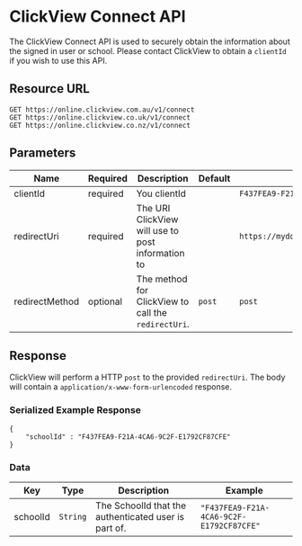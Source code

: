 # ClickView Connect API

The ClickView Connect API is used to securely obtain the information about the signed in user or school. Please contact ClickView to obtain a `clientId` if you wish to use this API.

## Resource URL

```http
GET https://online.clickview.com.au/v1/connect
GET https://online.clickview.co.uk/v1/connect
GET https://online.clickview.co.nz/v1/connect
```

## Parameters

| Name | Required | Description | Default | Example |
| ---- | -------- | ----------- | ------- | ------- |
| clientId | required | You clientId || `F437FEA9-F21A-4CA6-9C2F-E1792CF87CFE` |
| redirectUri | required | The URI ClickView will use to post information to || `https://mydomain.com/hooks/clickview` |
| redirectMethod | optional | The method for ClickView to call the `redirectUri`. | `post` | `post` |

## Response
ClickView will perform a HTTP `post` to the provided `redirectUri`. The body will contain a `application/x-www-form-urlencoded` response.



### Serialized Example Response
```
{
    "schoolId" : "F437FEA9-F21A-4CA6-9C2F-E1792CF87CFE"
}
```

### Data

| Key      | Type     | Description | Example |
| -------- | -------- | ----------- | ------- |
| schoolId | `String` | The SchoolId that the authenticated user is part of. | `"F437FEA9-F21A-4CA6-9C2F-E1792CF87CFE"`|